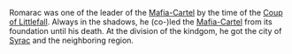 Romarac was one of the leader of the [Mafia-Cartel]() by the time of the [Coup of Littlefall]().
Always in the shadows, he (co-)led the [Mafia-Cartel]() from its foundation until his death.
At the division of the kindgom, he got the city of [Syrac]() and the neighboring region.
